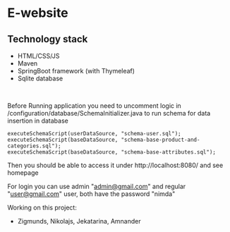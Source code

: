 # E-website

## Technology stack
- HTML/CSS/JS
- Maven
- SpringBoot framework (with Thymeleaf)
- Sqlite database

<br>

Before Running application you need to uncomment logic in /configuration/database/SchemaInitializer.java to run schema for data insertion in database

    executeSchemaScript(userDataSource, "schema-user.sql");
    executeSchemaScript(baseDataSource, "schema-base-product-and-categories.sql");
    executeSchemaScript(baseDataSource, "schema-base-attributes.sql");

Then you should be able to access it under http://localhost:8080/ and see homepage

For login you can use admin "admin@gmail.com" and regular "user@gmail.com" user, both have the password "nimda"

Working on this project:
- Zigmunds, Nikolajs, Jekatarina, Amnander 
